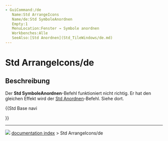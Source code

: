 ```yaml
---
- GuiCommand:/de
   Name:Std ArrangeIcons
   Name/de:Std SymboleAnordnen
   Empty:1
   MenuLocation:Fenster → Symbole anordnen
   Workbenches:Alle
   SeeAlso:[Std Anordnen](Std_TileWindows/de.md)
---
```


# Std ArrangeIcons/de

## Beschreibung

Der **Std SymboleAnordnen**-Befehl funktioniert nicht richtig. Er hat den gleichen Effekt wird der [Std Anordnen](Std_TileWindows/de.md)-Befehl. Siehe dort.





{{Std Base navi

}}



---
![](images/Right_arrow.png) [documentation index](../README.md) > Std ArrangeIcons/de
